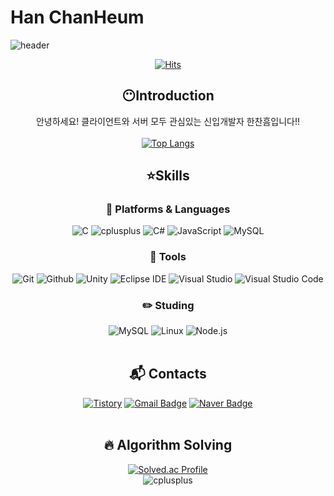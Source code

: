 # Han ChanHeum

![header](https://capsule-render.vercel.app/api?type=slice&color=0:7FFF00,100:E27FFF&height=180&text=Hello-nl-&desc=I'm%20ChanHeum%20Han&animation=fadeIn&fontSize=55&fontColor=000000&fontAlign=80&descSize=20&descColor=000000&descAlign=82.5&descAlignY=45&rotate=11.5)

<div align=center>

[![Hits](https://hits.seeyoufarm.com/api/count/incr/badge.svg?url=https%3A%2F%2Fgithub.com%2FPuddingNote&count_bg=%2339C8FF&title_bg=%23555555&icon=&icon_color=%23E7E7E7&title=Watch&edge_flat=false)](https://hits.seeyoufarm.com)

## :no_mouth:Introduction
안녕하세요! 클라이언트와 서버 모두 관심있는 신입개발자 한찬흠입니다!! <br><br>
[![Top Langs](https://github-readme-stats.vercel.app/api/top-langs/?username=PuddingNote&langs_count=8)](https://github.com/PuddingNote/github-readme-stats)
<!--![Pudding's GitHub stats](https://github-readme-stats.vercel.app/api?username=PuddingNote&show_icons=true&theme=merko)-->

## :star:Skills
### :book: Platforms & Languages
![C](https://img.shields.io/badge/C-A8B9CC.svg?&style=for-the-badge&logo=C&logoColor=white)
![cplusplus](https://img.shields.io/badge/C++-00599C.svg?&style=for-the-badge&logo=cplusplus&logoColor=white)
![C#](https://img.shields.io/badge/Csharp-A8B9CC.svg?&style=for-the-badge&logo=csharp&logoColor=white)
![JavaScript](https://img.shields.io/badge/JavaScript-FC4C02.svg?&style=for-the-badge&logo=JavaScript&logoColor=white)
![MySQL](https://img.shields.io/badge/MySQL-4479A1.svg?&style=for-the-badge&logo=MySQL&logoColor=white)
<br>

### :book: Tools
![Git](https://img.shields.io/badge/Git-F05032.svg?&style=for-the-badge&logo=Git&logoColor=white)
![Github](https://img.shields.io/badge/Github-9400D3.svg?&style=for-the-badge&logo=Github&logoColor=white)
![Unity](https://img.shields.io/badge/Unity-000000.svg?&style=for-the-badge&logo=Unity&logoColor=white)
![Eclipse IDE](https://img.shields.io/badge/Eclipse%20IDE-2C2255.svg?&style=for-the-badge&logo=Eclipse%20IDE&logoColor=white)
![Visual Studio](https://img.shields.io/badge/Visual%20Studio-512BD4.svg?&style=for-the-badge&logo=Visual%20Studio&logoColor=white)
![Visual Studio Code](https://img.shields.io/badge/Visual%20Studio%20Code-007ACC.svg?&style=for-the-badge&logo=Visual%20Studio%20Code&logoColor=white)
<br>

### :pencil2: Studing
![MySQL](https://img.shields.io/badge/MySQL-4479A1.svg?&style=for-the-badge&logo=MySQL&logoColor=white)
![Linux](https://img.shields.io/badge/Linux-FCC624.svg?&style=for-the-badge&logo=Linux&logoColor=black)
![Node.js](https://img.shields.io/badge/Node.js-5FA04E.svg?&style=for-the-badge&logo=nodedotjs&logoColor=black)
<br><br>

## :mailbox_with_mail: Contacts
[![Tistory](http://img.shields.io/badge/Tistory-black?style=for-the-badge&logo=Tistory&link=https://onedark-gamelife.tistory.com/)](https://onedark-gamelife.tistory.com/)
[![Gmail Badge](https://img.shields.io/badge/Gmail-d14836?style=for-the-badge&logo=Gmail&logoColor=white&link=mailto:gkscksgma14@gmail.com)](mailto:gkscksgma14@gmail.com)
[![Naver Badge](https://img.shields.io/badge/Naver-03C75A?style=for-the-badge&logo=Naver&logoColor=white&link=mailto:gkscksgma14@naver.com)](mailto:gkscksgma141@naver.com)
<br><br>

## :fire: Algorithm Solving
[![Solved.ac Profile](http://mazassumnida.wtf/api/v2/generate_badge?boj=gkscksgma14)](https://solved.ac/gkscksgma14/)<br>
![cplusplus](https://img.shields.io/badge/C++-00599C.svg?&style=for-the-badge&logo=cplusplus&logoColor=white)
<br><br>

</div>
